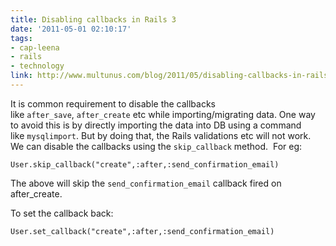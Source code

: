 ```yaml
---
title: Disabling callbacks in Rails 3
date: '2011-05-01 02:10:17'
tags:
- cap-leena
- rails
- technology
link: http://www.multunus.com/blog/2011/05/disabling-callbacks-in-rails-3/
---
```


It is common requirement to disable the callbacks like `after_save`, `after_create` etc while importing/migrating data. One way to avoid this is by directly importing the data into DB using a command like `mysqlimport`. But by doing that, the Rails validations etc will not work. We can disable the callbacks using the `skip_callback` method.  For eg:

```
User.skip_callback("create",:after,:send_confirmation_email)
```

The above will skip the `send_confirmation_email` callback fired on after_create.

To set the callback back:

```
User.set_callback("create",:after,:send_confirmation_email)
```
